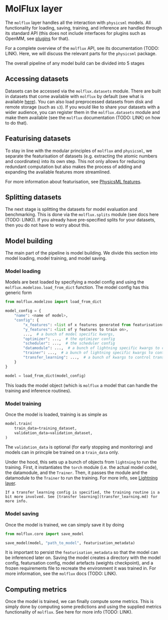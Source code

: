 # MolFlux layer

The ``molflux`` layer handles all the interaction with ``physicsml`` models. All functionality for loading, saving, training, and
inference are handled through its standard API (this does not include interfaces for plugins such as OpenMM, see [plugins](../plugins/openmm.md)
for that).

For a complete overview of the ``molflux`` API, see its documentation (TODO: LINK). Here, we will discuss the relevant parts for the
``physicsml`` package.

The overall pipeline of any model build can be divided into 5 stages

## Accessing datasets

Datasets can be accessed via the ``molflux.datasets`` module. There are built in datasets that come available with ``molflux``
by default (see what is available [here](../datasets/qm_datasets.md)). You can also load preprocessed datasets from disk and remote storage
(such as ``s3``). If you would like to share your datasets with a wider audience, you can register them in the ``molflux.datasets``
module and make them available (see the ``molflux`` documentation (TODO: LINK) on how to do that).

## Featurising datasets

To stay in line with the modular principles of ``molflux`` and ``physicsml``, we separate the featurisation of datasets
(e.g. extracting the atomic numbers and coordinates) into its own step. This not only allows for reducing redundant computation
but also makes the process of adding and expanding the available features more streamlined.

For more information about featurisation, see [PhysicsML features](../features/intro.md).

## Splitting datasets

The next stage is splitting the datasets for model evaluation and benchmarking. This is done via the ``molflux.splits`` module
(see docs here (TODO: LINK)). If you already have pre-specified splits for your datasets, then you do not have to worry about this.

## Model building

The main part of the pipeline is model building. We divide this section into model loading, model training, and model saving.

### Model loading

Models are best loaded by specifying a model config and using the ``molflux.modelzoo.load_from_dict`` function. The model
config has this generic form

```python
from molflux.modelzoo import load_from_dict

model_config = {
    "name": <name of model>,
    "config": {
        "x_features": <list of x features generated from featurisation>,
        "y_features": <list of y features to train on>,
        ...,  # a bunch of model specific kwargs,
        "optimizer": ...,  # the optimizer config
        "scheduler": ...,  # the scheduler config
        "datamodule": ...,  # a bunch of lightning specific kwargs to control the datamodule
        "trainer": ...,  # a bunch of lightning specific kwargs to control the training
        "transfer_learning": ...,  # a bunch of kwargs to control transfer learning
    }
}

model = load_from_dict(model_config)
```

This loads the model object (which is ``molflux`` a model that can handle the training and inference routines).

### Model training

Once the model is loaded, training is as simple as

```python
model.train(
    train_data=training_dataset,
    validation_data=validation_dataset,
)
```

The ``validation_data`` is optional (for early stopping and monitoring) and models can in princple be trained on a ``train_data``
only.

Under the hood, this sets up a bunch of objects from ``lightning`` to run the training. First, it instantiates the ``torch``
module (i.e. the actual model code), the datamodule, and the ``Trainer``. Then, it passes the module and the datamodule
to the ``Trainer`` to run the training. For more info, see [Lightning layer](lightning_layer.md).

```{note}
If a transfer learning config is specified, the training routine is a bit more involved. See [transfer learning](transfer_learning.md) for more info.
```

### Model saving

Once the model is trained, we can simply save it by doing

```python
from molflux.core import save_model

save_model(model, "path_to_model", featurisation_metadata)
```

It is important to persist the ``featurisation_metadata`` so that the model can be inferenced later on. Saving the model
creates a directory with the model config, featursation config, model artefacts (weights checkpoint), and a frozen requirements
file to recreate the environment it was trained in. For more information, see the ``molflux`` docs (TODO: LINK).

## Computing metrics

Once the model is trained, we can finally compute some metrics. This is simply done by computing some predictions and using
the supplied metrics functionality of ``molflux``. See here for more info (TODO: LINK).
